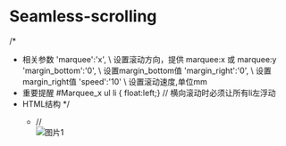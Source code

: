 # Seamless-scrolling
/*
 * 相关参数 
   'marquee':'x',        \\ 设置滚动方向，提供 marquee:x 或 marquee:y
   'margin_bottom':'0',  \\ 设置margin_bottom值
   'margin_right':'0',   \\ 设置margin_right值
   'speed':'10'          \\ 设置滚动速度,单位mm
 * 重要提醒
   #Marquee_x ul li { float:left;} // 横向滚动时必须让所有li左浮动 
 * HTML结构
 */
   <div id="Marquee"> 
         <ul> 
              <li> 
                 // <div><img alt="图片1" src="http://fpoimg.com/100x100" /></div>
              </li>
         </ul> 
   </div>  



